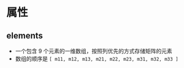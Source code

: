 # 属性

## elements

+ 一个包含 9 个元素的一维数组，按照列优先的方式存储矩阵的元素
+ 数组的顺序是 `[ m11, m12, m13, m21, m22, m23, m31, m32, m33 ]`
